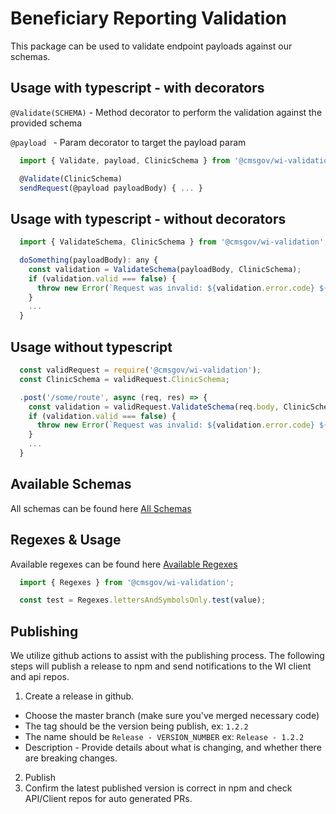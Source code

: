 # Beneficiary Reporting Validation

This package can be used to validate endpoint payloads against our schemas.

## Usage with typescript - with decorators

`@Validate(SCHEMA)` - Method decorator to perform the validation against the provided schema

`@payload ` - Param decorator to target the payload param

```javascript
  import { Validate, payload, ClinicSchema } from '@cmsgov/wi-validation';

  @Validate(ClinicSchema)
  sendRequest(@payload payloadBody) { ... }
```

## Usage with typescript - without decorators
```javascript
  import { ValidateSchema, ClinicSchema } from '@cmsgov/wi-validation';

  doSomething(payloadBody): any {
    const validation = ValidateSchema(payloadBody, ClinicSchema);
    if (validation.valid === false) {
      throw new Error(`Request was invalid: ${validation.error.code} ${validation.error.message}`);
    }
    ...
  }
```

## Usage without typescript
```javascript
  const validRequest = require('@cmsgov/wi-validation');
  const ClinicSchema = validRequest.ClinicSchema;

  .post('/some/route', async (req, res) => {
    const validation = validRequest.ValidateSchema(req.body, ClinicSchema);
    if (validation.valid === false) {
      throw new Error(`Request was invalid: ${validation.error.code} ${validation.error.message}`);
    }
    ...
  }
```

## Available Schemas

All schemas can be found here [All Schemas](https://github.com/CMSgov/beneficiary-reporting-validation/tree/master/lib/schema)

## Regexes & Usage

Available regexes can be found here [Available Regexes](https://github.com/CMSgov/beneficiary-reporting-validation/blob/master/lib/regexes.ts)

```typescript
  import { Regexes } from '@cmsgov/wi-validation';

  const test = Regexes.lettersAndSymbolsOnly.test(value);
```

## Publishing

We utilize github actions to assist with the publishing process. The following steps will publish a release to npm and send notifications to the WI client and api repos.

1) Create a release in github.
  - Choose the master branch (make sure you've merged necessary code)
  - The tag should be the version being publish, ex: `1.2.2`
  - The name should be `Release - VERSION_NUMBER` ex: `Release - 1.2.2`
  - Description - Provide details about what is changing, and whether there are breaking changes.
2) Publish
3) Confirm the latest published version is correct in npm and check API/Client repos for auto generated PRs.